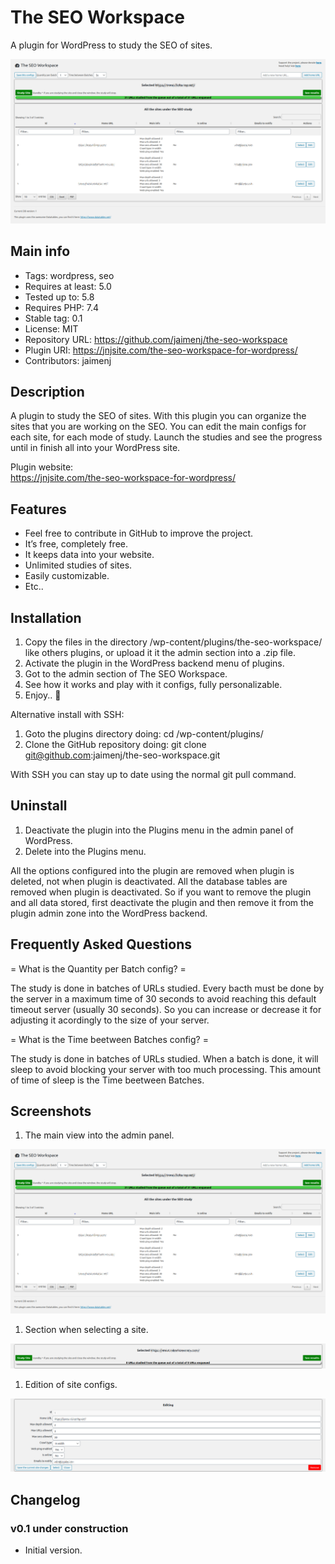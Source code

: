 # The SEO Workspace

A plugin for WordPress to study the SEO of sites.

![Plugin image](https://raw.githubusercontent.com/jaimenj/the-seo-workspace/master/assets/screenshot-1.png)

## Main info

* Tags: wordpress, seo
* Requires at least: 5.0
* Tested up to: 5.8
* Requires PHP: 7.4
* Stable tag: 0.1
* License: MIT
* Repository URL: https://github.com/jaimenj/the-seo-workspace
* Plugin URI: https://jnjsite.com/the-seo-workspace-for-wordpress/
* Contributors: jaimenj

## Description

A plugin to study the SEO of sites. With this plugin you can organize the sites that you are working on the SEO. You can edit the main configs for each site, for each mode of study. Launch the studies and see the progress until in finish all into your WordPress site. 

Plugin website: \
<a href="https://jnjsite.com/the-seo-workspace-for-wordpress/">https://jnjsite.com/the-seo-workspace-for-wordpress/</a>

## Features

* Feel free to contribute in GitHub to improve the project.
* It’s free, completely free.
* It keeps data into your website.
* Unlimited studies of sites.
* Easily customizable.
* Etc..

## Installation

1. Copy the files in the directory /wp-content/plugins/the-seo-workspace/ like others plugins, or upload it it the admin section into a .zip file.
2. Activate the plugin in the WordPress backend menu of plugins.
3. Got to the admin section of The SEO Workspace.
4. See how it works and play with it configs, fully personalizable.
5. Enjoy.. 🙂

Alternative install with SSH:

1. Goto the plugins directory doing: cd /wp-content/plugins/
2. Clone the GitHub repository doing: git clone git@github.com:jaimenj/the-seo-workspace.git

With SSH you can stay up to date using the normal git pull command.

## Uninstall

1. Deactivate the plugin into the Plugins menu in the admin panel of WordPress.
2. Delete into the Plugins menu.

All the options configured into the plugin are removed when plugin is deleted, not when plugin is deactivated. All the database tables are removed when plugin is deactivated. So if you want to remove the plugin and all data stored, first deactivate the plugin and then remove it from the plugin admin zone into the WordPress backend.

## Frequently Asked Questions

= What is the Quantity per Batch config? =

The study is done in batches of URLs studied. Every bacth must be done by the server in a maximum time of 30 seconds to avoid reaching this default timeout server (usually 30 seconds). So you can increase or decrease it for adjusting it acordingly to the size of your server.

= What is the Time beetween Batches config? =

The study is done in batches of URLs studied. When a batch is done, it will sleep to avoid blocking your server with too much processing. This amount of time of sleep is the Time beetween Batches.

## Screenshots

1. The main view into the admin panel.

![Plugin image](https://raw.githubusercontent.com/jaimenj/the-seo-workspace/master/assets/screenshot-1.png)

1. Section when selecting a site.

![Plugin image](https://raw.githubusercontent.com/jaimenj/the-seo-workspace/master/assets/screenshot-2.png)

1. Edition of site configs.

![Plugin image](https://raw.githubusercontent.com/jaimenj/the-seo-workspace/master/assets/screenshot-3.png)

## Changelog

### v0.1 under construction

* Initial version.
